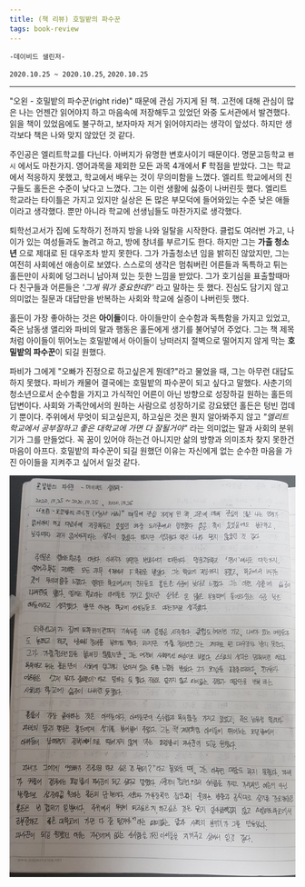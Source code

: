 ```yaml
---
title: (책 리뷰) 호밀밭의 파수꾼 
tags: book-review
---
```


`-데이비드 샐린저-`

`2020.10.25 ~ 2020.10.25`, `2020.10.25`

<!--more-->
---

"오왼 - 호밀밭의 파수꾼(right ride)" 때문에 관심 가지게 된 책. 고전에 대해 관심이 많은 나는 언젠간 읽어야지 하고 마음속에 저장해두고 있었던 와중 도서관에서 발견했다. 읽을 책이 있었음에도 불구하고, 보자마자 저거 읽어야지라는 생각이 앞섰다. 하지만 생각보다 책은 나와 맞지 않았던 것 같다. 

주인공은 엘리트학교를 다닌다. 아버지가 유명한 변호사이기 때문이다.  명문고등학교 `펜시` 에서도 마찬가지. 영어과목을 제외한 모든 과목 4개에서 **F** 학점을 받았다. 그는 학교에서 적응하지 못했고, 학교에서 배우는 것이 무의미함을 느꼈다. 엘리트 학교에서의 친구들도 홀든은 수준이 낮다고 느꼈다. 그는 이런 생활에 싫증이 나버린듯 했다. 엘리트 학교라는 타이틀은 가지고 있지만 실상은 돈 많은 부모덕에 들어와있는 수준 낮은 애들이라고 생각했다. 뿐만 아니라 학교에 선생님들도 마찬가지로 생각했다. 

퇴학선고서가 집에 도착하기 전까지 방을 나와 일탈을 시작한다. 클럽도 여러번 가고, 나이가 있는 여성들과도 놀려고 하고, 방에 창녀를 부르기도 한다. 하지만 그는 **가출 청소년** 으로 제대로 된 대우조차 받지 못한다. 그가 가출청소년 임을 밝히진 않았지만, 그는 여전히 사회에선 애송이로 보였다. 스스로의 생각은 멈춰버린 어른들과 독특하고 튀는 홀든만이 사회에 덩그러니 남아져 있는 듯한 느낌을 받았다. 그가 호기심을 표출할때마다 친구들과 어른들은 _'그게 뭐가 중요한데?'_ 라고 말하는 듯 했다. 진심도 담기지 않고 의미없는 질문과 대답만을 반복하는 사회와 학교에 실증이 나버린듯 했다. 

홀든이 가장 좋아하는 것은 **아이들**이다. 아이들만이 순수함과 독특함을 가지고 있었고, 죽은 남동생 앨리와 파비의 말과 행동은 홀든에게 생기를 불어넣어 주었다. 그는 책 제목처럼 아이들이 뛰어노는 호밀밭에서 아이들이 낭떠러지 절벽으로 떨어지지 않게 막는 **호밀밭의 파수꾼**이 되길 원했다. 

파비가 그에게 "오빠가 진정으로 하고싶은게 뭔데?"라고 물었을 때, 그는 아무런 대답도 하지 못했다. 파비가 캐물어 결국에는 호밀밭의 파수꾼이 되고 싶다고 말했다. 사춘기의 청소년으로서 순수함을 가지고 가식적인 어른이 아닌 방향으로 성장하길 원하는 홀든의 답변이다. 사회와 가족안에서의 원하는 사람으로 성장하기로 강요됐던 홀든은 텅빈 껍데기 뿐이다. 주위에서 무엇이 되고싶은지, 하고싶은 것은 뭔지 알아봐주지 않고 _"엘리트학교에서 공부잘하고 좋은 대학교에 가면 다 잘될거야"_ 라는 의미없는 말과 사회의 분위기가 그를 만들었다. 꼭 꿈이 있어야 하는건 아니지만 삶의 방향과 의미조차 찾지 못한건 마음이 아프다. 호밀밭의 파수꾼이 되길 원했던 이유는 자신에게 없는 순수한 마음을 가진 아이들을 지켜주고 싶어서 일것 같다.

![handwrited](/assets/images/book/2020_10_27.jpg)
